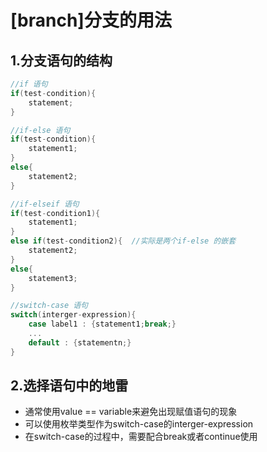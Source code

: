 # [branch]分支的用法

## 1.分支语句的结构

```C++
//if 语句
if(test-condition){
    statement;
}

//if-else 语句
if(test-condition){
    statement1;
}
else{
    statement2;
}

//if-elseif 语句
if(test-condition1){
    statement1;
}
else if(test-condition2){  //实际是两个if-else 的嵌套
    statement2;
}
else{
    statement3;
}

//switch-case 语句
switch(interger-expression){
    case label1 : {statement1;break;}
    ...
    default : {statementn;}
}
```

## 2.选择语句中的地雷

* 通常使用value == variable来避免出现赋值语句的现象
* 可以使用枚举类型作为switch-case的interger-expression
* 在switch-case的过程中，需要配合break或者continue使用
